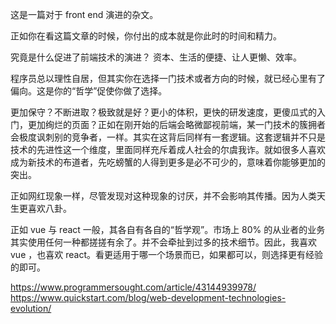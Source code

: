 
这是一篇对于 front end 演进的杂文。


正如你在看这篇文章的时候，你付出的成本就是你此时的时间和精力。

究竟是什么促进了前端技术的演进？
资本、生活的便捷、让人更懒、效率。

程序员总以理性自居，但其实你在选择一门技术或者方向的时候，就已经心里有了偏向。这是你的“哲学”促使你做了选择。

更加保守？不断进取？极致就是好？更小的体积，更快的研发速度，更傻瓜式的入门，更加绚烂的页面？正如在刚开始的后端会略微鄙视前端，某一门技术的簇拥者会极度讽刺别的竞争者，一样。其实在这背后同样有一套逻辑。这套逻辑并不只是技术的先进性这一个维度，里面同样充斥着成人社会的尔虞我诈。就如很多人喜欢成为新技术的布道者，先吃螃蟹的人得到更多是必不可少的，意味着你能够更加的突出。

正如网红现象一样，尽管发现对这种现象的讨厌，并不会影响其传播。因为人类天生更喜欢八卦。

正如 vue 与 react 一般，其各自有各自的“哲学观”。市场上 80% 的从业者的业务其实使用任何一种都搓搓有余了。并不会牵扯到过多的技术细节。因此，我喜欢 vue ，也喜欢 react。看更适用于哪一个场景而已，如果都可以，则选择更有经验的即可。

https://www.programmersought.com/article/43144939978/
https://www.quickstart.com/blog/web-development-technologies-evolution/